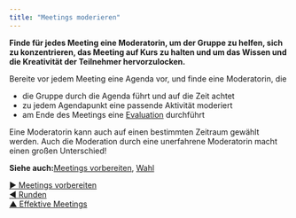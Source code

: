 ```yaml
---
title: "Meetings moderieren"
---
```



**Finde für jedes Meeting eine Moderatorin, um der Gruppe zu helfen, sich zu konzentrieren, das Meeting auf Kurs zu halten und um das Wissen und die Kreativität der Teilnehmer hervorzulocken.**

Bereite vor jedem Meeting eine Agenda vor, und finde eine Moderatorin, die

- die Gruppe durch die Agenda führt und auf die Zeit achtet
- zu jedem Agendapunkt eine passende Aktivität moderiert
- am Ende des Meetings eine [Evaluation](meeting-evaluation.html) durchführt

Eine Moderatorin kann auch auf einen bestimmten Zeitraum gewählt werden. Auch die Moderation durch eine unerfahrene Moderatorin macht einen großen Unterschied!

**Siehe auch:**[Meetings vorbereiten](prepare-for-meetings.html), [Wahl](role-selection.html)

[&#9654; Meetings vorbereiten](prepare-for-meetings.html)<br/>[&#9664; Runden](rounds.html)<br/>[&#9650; Effektive Meetings](meeting-practices.html)

